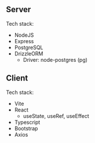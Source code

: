 ## Server

Tech stack:

- NodeJS
- Express
- PostgreSQL
- DrizzleORM
  - Driver: node-postgres (pg)

## Client

Tech stack:

- Vite
- React
  - useState, useRef, useEffect
- Typescript
- Bootstrap
- Axios
